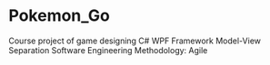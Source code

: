 # Pokemon_Go

Course project of game designing 
C# WPF Framework
Model-View Separation
Software Engineering Methodology: Agile
